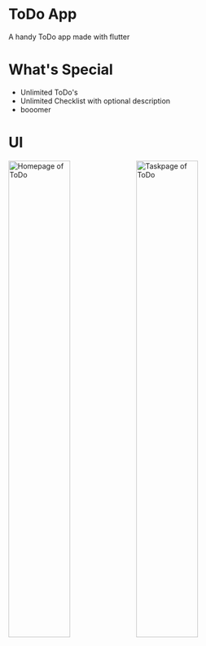 # ToDo App
A handy ToDo app made with flutter
# What's Special
- Unlimited ToDo's
- Unlimited Checklist with optional description
- booomer
# UI
<img alt="Homepage of ToDo" src="https://www.linkpicture.com/q/20220330_105213.jpg" width="49%"> <img alt="Taskpage of ToDo" src="https://www.linkpicture.com/q/20220330_104255.jpg" width="49%">


